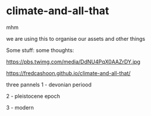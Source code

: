 # climate-and-all-that
mhm

we are using this to organise our assets and other things

Some stuff:
some thoughts:

https://pbs.twimg.com/media/DdNU4PqX0AAZrDY.jpg

https://fredcashoon.github.io/climate-and-all-that/



three pannels
1 - devonian periood
  >
2 - pleistocene epoch
  >
3 - modern
  >
